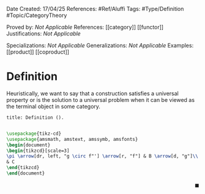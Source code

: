 <div class="topSpace"></div>

Date Created: 17/04/25
References: #Ref/Aluffi 
Tags: #Type/Definition #Topic/CategoryTheory 

Proved by: <i>Not Applicable</i>
References: [[category]] [[functor]]
Justifications: <i>Not Applicable</i>

Specializations: <i>Not Applicable</i>
Generalizations: <i>Not Applicable</i>
Examples: [[product]] [[coproduct]]

# Definition

Heuristically, we want to say that a construction satisfies a universal property or is the solution to a universal problem when it can be viewed as the terminal object in some category.

``` ad-Definition
title: Definition ().


```


```tikz
\usepackage{tikz-cd}
\usepackage{amsmath, amstext, amssymb, amsfonts}
\begin{document}
\begin{tikzcd}[scale=3]
\pi \arrow[dr, left, "g \circ f"'] \arrow[r, "f"] & B \arrow[d, "g"]\\
& C
\end{tikzcd}
\end{document}
```

<span style="float:right;">$\blacksquare$</span>